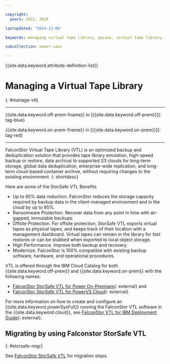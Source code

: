 ```yaml
---

copyright:
  years: 2023, 2024

lastupdated: "2024-12-06"

keywords: managing virtual tape library, ppcaas, virtual tape library, VTL IBM, VTL, tape library, FalconStor, VTL deployment guide

subcollection: power-iaas

---
```


{{site.data.keyword.attribute-definition-list}}

# Managing a Virtual Tape Library
{: #manage-vtl}

---



{{site.data.keyword.off-prem-fname}} in [{{site.data.keyword.off-prem}}]{: tag-blue}


{{site.data.keyword.on-prem-fname}} in [{{site.data.keyword.on-prem}}]{: tag-red}


---

FalconStor Virtual Tape Library (VTL) is an optimized backup and deduplication solution that provides tape library emulation, high-speed backup or restore, data archival to supported S3 clouds for long-term storage, global data deduplication, enterprise-wide replication, and long-term cloud-based container archive, without requiring changes to the existing environment.
{: shortdesc}

Here are some of the StorSafe VTL Benefits
* Up to 95% data reduction. FalconStor reduces the storage capacity required by backup data in the client-managed environment and in the cloud by up to 95%.
* Ransomware Protection. Recover data from any point in time with air-gapped, immutable backups.
* Offsite Protection. For offsite protection, StorSafe VTL exports virtual tapes as physical tapes, and keeps track of their location with a management dashboard. Virtual tapes can remain in the library for fast restores or can be stubbed when exported to local object storage.
* High Performance. Improve both backup and recovery.
* Modernize. FalconStor is 100% compatible with existing backup software, hardware, and operational procedures.

VTL is offered through the IBM Cloud Catalog for both {{site.data.keyword.off-prem}} and {{site.data.keyword.on-prem}} with the following names:
- [FalconStor StorSafe VTL for Power On-Premises](https://cloud.ibm.com/catalog/services/falconstor-storsafe-vtl-for-power-on-premises){: external} and
- [FalconStor StorSafe VTL for PowerVS Cloud](https://cloud.ibm.com/catalog/content/vtltile-tags-v10.03-01-f1e88e51-7e3d-4fbc-a7ed-3ab9adb2afea-global){: external}.

For more information on how to create and configure an {{site.data.keyword.powerSysFull}} running the FalconStor VTL software in the {{site.data.keyword.cloud}}, see [FalconStor VTL for IBM Deployment Guide](https://falconstor-download.s3.us-east.cloud-object-storage.appdomain.cloud/FalconStor%20VTL%20for%20IBM%20Deployment%20Guide.pdf){: external}.

## Migrating by using Falconstor StorSafe VTL
{: #storsafe-migr}

See [FalconStor StorSafe VTL](/docs/power-iaas?topic=power-iaas-migration-strategies-managed-thirdparty#storsafe-vtl) for migration steps.
